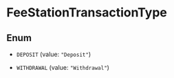 

# FeeStationTransactionType

## Enum


* `DEPOSIT` (value: `"Deposit"`)

* `WITHDRAWAL` (value: `"Withdrawal"`)



